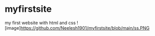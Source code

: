 # myfirstsite
my first website with html and css
![image]https://github.com/Neelesh1901/myfirstsite/blob/main/ss.PNG
